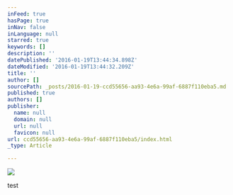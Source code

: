```yaml
---
inFeed: true
hasPage: true
inNav: false
inLanguage: null
starred: true
keywords: []
description: ''
datePublished: '2016-01-19T13:44:34.898Z'
dateModified: '2016-01-19T13:44:32.209Z'
title: ''
author: []
sourcePath: _posts/2016-01-19-ccd55656-aa93-4e6a-99af-6887f110eba5.md
published: true
authors: []
publisher:
  name: null
  domain: null
  url: null
  favicon: null
url: ccd55656-aa93-4e6a-99af-6887f110eba5/index.html
_type: Article

---
```

![](https://s3-us-west-2.amazonaws.com/the-grid-img/p/fa75cf33d6b4d915235e098f6423161be5ea9a8a.jpg)

test